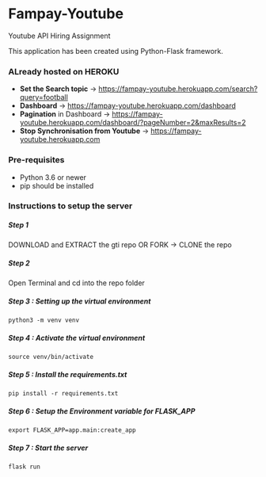 # Fampay-Youtube
 Youtube API Hiring Assignment

This application has been created using Python-Flask framework.

### ALready hosted on HEROKU
 - **Set the Search topic** -> https://fampay-youtube.herokuapp.com/search?query=football
 - **Dashboard** -> https://fampay-youtube.herokuapp.com/dashboard
 - **Pagination** in Dashboard -> https://fampay-youtube.herokuapp.com/dashboard/?pageNumber=2&maxResults=2
 - **Stop Synchronisation from Youtube** -> https://fampay-youtube.herokuapp.com

### Pre-requisites
 - Python 3.6 or newer
 - pip should be installed

### Instructions to setup the server

##### Step 1
DOWNLOAD and EXTRACT the gti repo OR FORK -> CLONE the repo

##### Step 2
Open Terminal and cd into the repo folder

##### Step 3 : Setting up the virtual environment
```
python3 -m venv venv
```

##### Step 4 : Activate the virtual environment
```
source venv/bin/activate
```

##### Step 5 : Install the requirements.txt
```
pip install -r requirements.txt
```

##### Step 6 : Setup the Environment variable for FLASK_APP
```
export FLASK_APP=app.main:create_app
```

##### Step 7 : Start the server
```
flask run
```
